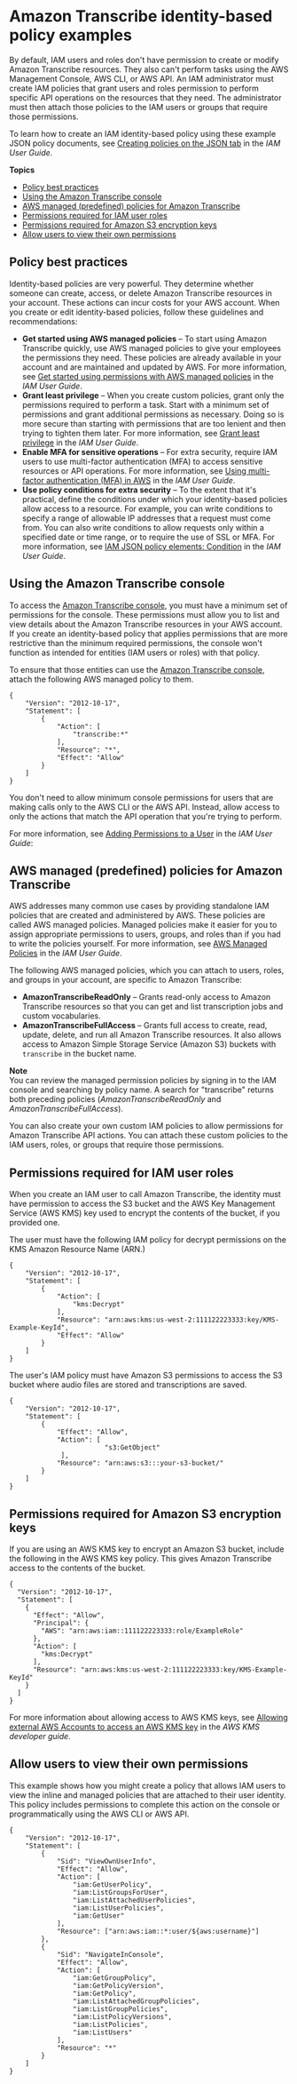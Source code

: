 # Amazon Transcribe identity\-based policy examples<a name="security_iam_id-based-policy-examples"></a>

By default, IAM users and roles don't have permission to create or modify Amazon Transcribe resources\. They also can't perform tasks using the AWS Management Console, AWS CLI, or AWS API\. An IAM administrator must create IAM policies that grant users and roles permission to perform specific API operations on the resources that they need\. The administrator must then attach those policies to the IAM users or groups that require those permissions\.

To learn how to create an IAM identity\-based policy using these example JSON policy documents, see [Creating policies on the JSON tab](https://docs.aws.amazon.com/IAM/latest/UserGuide/access_policies_create.html#access_policies_create-json-editor) in the *IAM User Guide*\.

**Topics**
+ [Policy best practices](#security_iam_service-with-iam-policy-best-practices)
+ [Using the Amazon Transcribe console](#security_iam_id-based-policy-examples-console)
+ [AWS managed \(predefined\) policies for Amazon Transcribe](#auth-managed-policies)
+ [Permissions required for IAM user roles](#auth-role-iam-user)
+ [Permissions required for Amazon S3 encryption keys](#auth-role-kms-key)
+ [Allow users to view their own permissions](#security_iam_id-based-policy-examples-view-own-permissions)

## Policy best practices<a name="security_iam_service-with-iam-policy-best-practices"></a>

Identity\-based policies are very powerful\. They determine whether someone can create, access, or delete Amazon Transcribe resources in your account\. These actions can incur costs for your AWS account\. When you create or edit identity\-based policies, follow these guidelines and recommendations:
+ **Get started using AWS managed policies** – To start using Amazon Transcribe quickly, use AWS managed policies to give your employees the permissions they need\. These policies are already available in your account and are maintained and updated by AWS\. For more information, see [Get started using permissions with AWS managed policies](https://docs.aws.amazon.com/IAM/latest/UserGuide/best-practices.html#bp-use-aws-defined-policies) in the *IAM User Guide*\.
+ **Grant least privilege** – When you create custom policies, grant only the permissions required to perform a task\. Start with a minimum set of permissions and grant additional permissions as necessary\. Doing so is more secure than starting with permissions that are too lenient and then trying to tighten them later\. For more information, see [Grant least privilege](https://docs.aws.amazon.com/IAM/latest/UserGuide/best-practices.html#grant-least-privilege) in the *IAM User Guide*\.
+ **Enable MFA for sensitive operations** – For extra security, require IAM users to use multi\-factor authentication \(MFA\) to access sensitive resources or API operations\. For more information, see [Using multi\-factor authentication \(MFA\) in AWS](https://docs.aws.amazon.com/IAM/latest/UserGuide/id_credentials_mfa.html) in the *IAM User Guide*\.
+ **Use policy conditions for extra security** – To the extent that it's practical, define the conditions under which your identity\-based policies allow access to a resource\. For example, you can write conditions to specify a range of allowable IP addresses that a request must come from\. You can also write conditions to allow requests only within a specified date or time range, or to require the use of SSL or MFA\. For more information, see [IAM JSON policy elements: Condition](https://docs.aws.amazon.com/IAM/latest/UserGuide/reference_policies_elements_condition.html) in the *IAM User Guide*\.

## Using the Amazon Transcribe console<a name="security_iam_id-based-policy-examples-console"></a>

To access the [Amazon Transcribe console](https://console.aws.amazon.com/transcribe/), you must have a minimum set of permissions for the console\. These permissions must allow you to list and view details about the Amazon Transcribe resources in your AWS account\. If you create an identity\-based policy that applies permissions that are more restrictive than the minimum required permissions, the console won't function as intended for entities \(IAM users or roles\) with that policy\.

To ensure that those entities can use the [Amazon Transcribe console](https://console.aws.amazon.com/transcribe/), attach the following AWS managed policy to them\.

```
{
    "Version": "2012-10-17",
    "Statement": [
        {
            "Action": [
                "transcribe:*"
            ],
            "Resource": "*",
            "Effect": "Allow"
        }
    ]
}
```

You don't need to allow minimum console permissions for users that are making calls only to the AWS CLI or the AWS API\. Instead, allow access to only the actions that match the API operation that you're trying to perform\. 

For more information, see [Adding Permissions to a User](https://docs.aws.amazon.com/IAM/latest/UserGuide/id_users_change-permissions.html#users_change_permissions-add-console) in the *IAM User Guide*:

## AWS managed \(predefined\) policies for Amazon Transcribe<a name="auth-managed-policies"></a>

AWS addresses many common use cases by providing standalone IAM policies that are created and administered by AWS\. These policies are called AWS managed policies\. Managed policies make it easier for you to assign appropriate permissions to users, groups, and roles than if you had to write the policies yourself\. For more information, see [AWS Managed Policies](https://docs.aws.amazon.com/IAM/latest/UserGuide/access_policies_managed-vs-inline.html#aws-managed-policies) in the *IAM User Guide*\.

The following AWS managed policies, which you can attach to users, roles, and groups in your account, are specific to Amazon Transcribe:
+ **AmazonTranscribeReadOnly** – Grants read\-only access to Amazon Transcribe resources so that you can get and list transcription jobs and custom vocabularies\.
+ **AmazonTranscribeFullAccess** – Grants full access to create, read, update, delete, and run all Amazon Transcribe resources\. It also allows access to Amazon Simple Storage Service \(Amazon S3\) buckets with `transcribe` in the bucket name\.

**Note**  
You can review the managed permission policies by signing in to the IAM console and searching by policy name\. A search for "transcribe" returns both preceding policies \(*AmazonTranscribeReadOnly* and *AmazonTranscribeFullAccess*\)\.

You can also create your own custom IAM policies to allow permissions for Amazon Transcribe API actions\. You can attach these custom policies to the IAM users, roles, or groups that require those permissions\.

## Permissions required for IAM user roles<a name="auth-role-iam-user"></a>

When you create an IAM user to call Amazon Transcribe, the identity must have permission to access the S3 bucket and the AWS Key Management Service \(AWS KMS\) key used to encrypt the contents of the bucket, if you provided one\. 

The user must have the following IAM policy for decrypt permissions on the KMS Amazon Resource Name \(ARN\.\)

```
{
    "Version": "2012-10-17",
    "Statement": [
        {
            "Action": [
                "kms:Decrypt"
            ],
            "Resource": "arn:aws:kms:us-west-2:111122223333:key/KMS-Example-KeyId",
            "Effect": "Allow"
        }
    ]
}
```

The user's IAM policy must have Amazon S3 permissions to access the S3 bucket where audio files are stored and transcriptions are saved\.

```
{
    "Version": "2012-10-17",
    "Statement": [
        {
            "Effect": "Allow",
            "Action": [
                        "s3:GetObject"
             ],
            "Resource": "arn:aws:s3:::your-s3-bucket/"
        }
    ]
}
```

## Permissions required for Amazon S3 encryption keys<a name="auth-role-kms-key"></a>

If you are using an AWS KMS key to encrypt an Amazon S3 bucket, include the following in the AWS KMS key policy\. This gives Amazon Transcribe access to the contents of the bucket\. 

```
{
  "Version": "2012-10-17",
  "Statement": [
    {
      "Effect": "Allow",
      "Principal": {
        "AWS": "arn:aws:iam::111122223333:role/ExampleRole"
      },
      "Action": [
        "kms:Decrypt"
      ],
      "Resource": "arn:aws:kms:us-west-2:111122223333:key/KMS-Example-KeyId"
    }
  ]
}
```

For more information about allowing access to AWS KMS keys, see [ Allowing external AWS Accounts to access an AWS KMS key](https://docs.aws.amazon.com/kms/latest/developerguide/key-policy-modifying.html#key-policy-modifying-external-accounts) in the *AWS KMS developer guide*\.

## Allow users to view their own permissions<a name="security_iam_id-based-policy-examples-view-own-permissions"></a>

This example shows how you might create a policy that allows IAM users to view the inline and managed policies that are attached to their user identity\. This policy includes permissions to complete this action on the console or programmatically using the AWS CLI or AWS API\.

```
{
    "Version": "2012-10-17",
    "Statement": [
        {
            "Sid": "ViewOwnUserInfo",
            "Effect": "Allow",
            "Action": [
                "iam:GetUserPolicy",
                "iam:ListGroupsForUser",
                "iam:ListAttachedUserPolicies",
                "iam:ListUserPolicies",
                "iam:GetUser"
            ],
            "Resource": ["arn:aws:iam::*:user/${aws:username}"]
        },
        {
            "Sid": "NavigateInConsole",
            "Effect": "Allow",
            "Action": [
                "iam:GetGroupPolicy",
                "iam:GetPolicyVersion",
                "iam:GetPolicy",
                "iam:ListAttachedGroupPolicies",
                "iam:ListGroupPolicies",
                "iam:ListPolicyVersions",
                "iam:ListPolicies",
                "iam:ListUsers"
            ],
            "Resource": "*"
        }
    ]
}
```